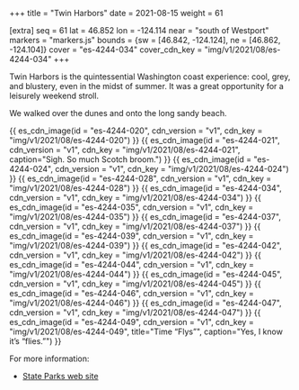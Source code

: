 +++
title = "Twin Harbors"
date = 2021-08-15
weight = 61

[extra]
seq = 61
lat = 46.852
lon = -124.114
near = "south of Westport"
markers = "markers.js"
bounds = {sw = [46.842, -124.124], ne = [46.862, -124.104]}
cover = "es-4244-034"
cover_cdn_key = "img/v1/2021/08/es-4244-034"
+++

Twin Harbors is the quintessential Washington coast experience: cool, grey, and blustery, even in the midst of summer. It was a great opportunity for a leisurely weekend stroll.

<!-- more -->

We walked over the dunes and onto the long sandy beach.

{{ es_cdn_image(id = "es-4244-020", cdn_version = "v1", cdn_key = "img/v1/2021/08/es-4244-020") }}
{{ es_cdn_image(id = "es-4244-021", cdn_version = "v1", cdn_key = "img/v1/2021/08/es-4244-021", caption="Sigh. So much Scotch broom.") }}
{{ es_cdn_image(id = "es-4244-024", cdn_version = "v1", cdn_key = "img/v1/2021/08/es-4244-024") }}
{{ es_cdn_image(id = "es-4244-028", cdn_version = "v1", cdn_key = "img/v1/2021/08/es-4244-028") }}
{{ es_cdn_image(id = "es-4244-034", cdn_version = "v1", cdn_key = "img/v1/2021/08/es-4244-034") }}
{{ es_cdn_image(id = "es-4244-035", cdn_version = "v1", cdn_key = "img/v1/2021/08/es-4244-035") }}
{{ es_cdn_image(id = "es-4244-037", cdn_version = "v1", cdn_key = "img/v1/2021/08/es-4244-037") }}
{{ es_cdn_image(id = "es-4244-039", cdn_version = "v1", cdn_key = "img/v1/2021/08/es-4244-039") }}
{{ es_cdn_image(id = "es-4244-042", cdn_version = "v1", cdn_key = "img/v1/2021/08/es-4244-042") }}
{{ es_cdn_image(id = "es-4244-044", cdn_version = "v1", cdn_key = "img/v1/2021/08/es-4244-044") }}
{{ es_cdn_image(id = "es-4244-045", cdn_version = "v1", cdn_key = "img/v1/2021/08/es-4244-045") }}
{{ es_cdn_image(id = "es-4244-046", cdn_version = "v1", cdn_key = "img/v1/2021/08/es-4244-046") }}
{{ es_cdn_image(id = "es-4244-047", cdn_version = "v1", cdn_key = "img/v1/2021/08/es-4244-047") }}
{{ es_cdn_image(id = "es-4244-049", cdn_version = "v1", cdn_key = "img/v1/2021/08/es-4244-049", title="Time “Flys”", caption="Yes, I know it’s “flies.”") }}

For more information:

* [State Parks web site](https://parks.state.wa.us/292/Twin-Harbors)
